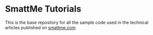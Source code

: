 # SmattMe Tutorials

This is the base repository for all the sample code used in the technical articles published on [smattme.com](https://smattme.com)